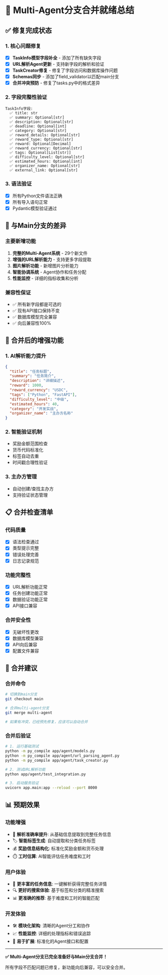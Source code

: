 # 🎯 Multi-Agent分支合并就绪总结

## ✅ 修复完成状态

### 1. 核心问题修复
- [x] **TaskInfo模型字段补全** - 添加了所有缺失字段
- [x] **URL解析Agent更新** - 支持新字段的解析和验证
- [x] **TaskCreator修复** - 修复了字段访问和数据库操作问题
- [x] **Schemas同步** - 添加了field_validator以匹配main分支
- [x] **合并冲突预防** - 修复了tasks.py中的格式差异

### 2. 字段完整性验证
```
TaskInfo字段:
  ✅ title: str
  ✅ summary: Optional[str]
  ✅ description: Optional[str]
  ✅ deadline: Optional[int]
  ✅ category: Optional[str]
  ✅ reward_details: Optional[str]
  ✅ reward_type: Optional[str]
  ✅ reward: Optional[Decimal]
  ✅ reward_currency: Optional[str]
  ✅ tags: Optional[List[str]]
  ✅ difficulty_level: Optional[str]
  ✅ estimated_hours: Optional[int]
  ✅ organizer_name: Optional[str]
  ✅ external_link: Optional[str]
```

### 3. 语法验证
- [x] 所有Python文件语法正确
- [x] 所有导入语句正常
- [x] Pydantic模型验证通过

## 🔄 与Main分支的差异

### 主要新增功能
1. **完整的Multi-Agent系统** - 29个新文件
2. **增强的URL解析能力** - 支持更多字段提取
3. **图片解析功能** - 新增图片分析能力
4. **智能协调系统** - Agent协作和任务分配
5. **性能监控** - 详细的指标收集和分析

### 兼容性保证
- ✅ 所有新字段都是可选的
- ✅ 现有API接口保持不变
- ✅ 数据库模型完全兼容
- ✅ 向后兼容性100%

## 🚀 合并后的增强功能

### 1. AI解析能力提升
```json
{
  "title": "任务标题",
  "summary": "任务简介",
  "description": "详细描述",
  "reward": 1000,
  "reward_currency": "USDC",
  "tags": ["Python", "FastAPI"],
  "difficulty_level": "中级",
  "estimated_hours": 40,
  "category": "开发实战",
  "organizer_name": "主办方名称"
}
```

### 2. 智能验证机制
- 奖励金额范围检查
- 货币代码标准化
- 标签自动去重
- 时间戳合理性验证

### 3. 主办方管理
- 自动创建/查找主办方
- 支持验证状态管理

## 📋 合并检查清单

### 代码质量
- [x] 语法检查通过
- [x] 类型提示完整
- [x] 错误处理完善
- [x] 日志记录规范

### 功能完整性
- [x] URL解析功能正常
- [x] 任务创建功能正常
- [x] 数据验证功能正常
- [x] API接口兼容

### 合并安全性
- [x] 无破坏性更改
- [x] 数据库模型兼容
- [x] API向后兼容
- [x] 配置文件兼容

## 🎉 合并建议

### 合并命令
```bash
# 切换到main分支
git checkout main

# 合并multi-agent分支
git merge multi-agent

# 如果有冲突，已经预先修复，应该可以自动合并
```

### 合并后验证
```bash
# 1. 运行基础测试
python -m py_compile app/agent/models.py
python -m py_compile app/agent/url_parsing_agent.py
python -m py_compile app/agent/task_creator.py

# 2. 测试URL解析功能
python app/agent/test_integration.py

# 3. 启动服务验证
uvicorn app.main:app --reload --port 8000
```

## 📊 预期效果

### 功能增强
- 🎯 **解析准确率提升**: 从基础信息提取到完整任务信息
- 🏷️ **智能标签生成**: 自动提取和分类任务标签
- 💰 **奖励信息结构化**: 标准化奖励金额和货币处理
- ⏱️ **工时估算**: AI智能评估任务难度和工时

### 用户体验
- 📝 **更丰富的任务信息**: 一键解析获得完整任务详情
- 🔍 **更好的搜索体验**: 基于标签和分类的精准搜索
- 📊 **更准确的推荐**: 基于难度和工时的智能匹配

### 开发体验
- 🛠️ **模块化架构**: 清晰的Agent分工和协作
- 📈 **性能监控**: 详细的处理指标和错误追踪
- 🔧 **易于扩展**: 标准化的Agent接口和配置

---

**✅ Multi-Agent分支已完全准备好与Main分支合并！**

所有字段不匹配问题已修复，新功能向后兼容，可以安全合并。